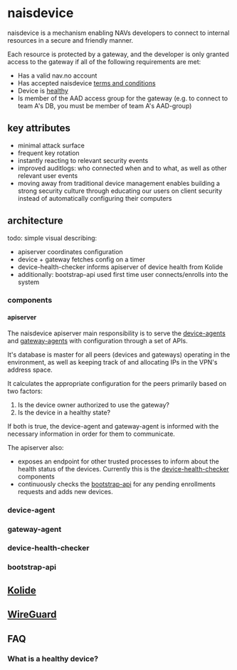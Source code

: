 # naisdevice

naisdevice is a mechanism enabling NAVs developers to connect to internal resources in a secure and friendly manner. 

Each resource is protected by a gateway, and the developer is only granted access to the gateway if all of the following requirements are met:
- Has a valid nav.no account
- Has accepted naisdevice [terms and conditions](https://naisdevice-approval.nais.io/)
- Device is [healthy](#what-is-a-healthy-device)
- Is member of the AAD access group for the gateway (e.g. to connect to team A's DB, you must be member of team A's AAD-group)

## key attributes

- minimal attack surface
- frequent key rotation
- instantly reacting to relevant security events
- improved auditlogs: who connected when and to what, as well as other relevant user events
- moving away from traditional device management enables building a strong security culture through educating our users on client security instead of automatically configuring their computers

## architecture

todo: simple visual describing:
- apiserver coordinates configuration
- device + gateway fetches config on a timer
- device-health-checker informs apiserver of device health from Kolide
- additionally: bootstrap-api used first time user connects/enrolls into the system

### components 

#### apiserver
The naisdevice apiserver main responsibility is to serve the [device-agents](#device-agent) and [gateway-agents](#gateway-agent) with configuration through a set of APIs.

It's database is master for all peers (devices and gateways) operating in the environment, as well as keeping track of and allocating IPs in the VPN's address space.

It calculates the appropriate configuration for the peers primarily based on two factors:
1. Is the device owner authorized to use the gateway?
2. Is the device in a healthy state?

If both is true, the device-agent and gateway-agent is informed with the necessary information in order for them to communicate. 

The apiserver also:
- exposes an endpoint for other trusted processes to inform about the health status of the devices. Currently this is the [device-health-checker](#device-health-checker) components
- continuously checks the [bootstrap-api](#bootstrap-api) for any pending enrollments requests and adds new devices.

### device-agent
### gateway-agent
### device-health-checker
### bootstrap-api

## [Kolide](https://www.kolide.com/)

## [WireGuard](https://www.wireguard.com)

## FAQ
### What is a healthy device?

